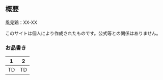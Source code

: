 ## 概要

風見鶏：XX-XX
  
このサイトは個人により作成されたものです。公式等との関係はありません。  


### お品書き

|  1  |  2  |
| ---- | ---- |
|  TD  |  TD  |
